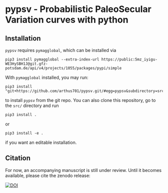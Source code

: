 # pypsv - Probabilistic PaleoSecular Variation curves with python

## Installation

`pypsv` requires `pymagglobal`, which can be installed via

```code
pip3 install pymagglobal --extra-index-url https://public:5mz_iyigu-WE3HySBH1J@git.gfz-potsdam.de/api/v4/projects/1055/packages/pypi/simple
```

With `pymagglobal` installed, you may run:

```code
pip3 install "git+https://github.com/arthus701/pypsv.git/#egg=pypsv&subdirectory=src/"
```

to install `pypsv` from the git repo. You can also clone this repository, go to the `src/` directory and run

```code
pip3 install .
```

or

```code
pip3 install -e .
```

if you want an editable installation.

## Citation

For now, an accompanying manuscript is still under review. Until it becomes available, please cite the zenodo release:

[![DOI](https://zenodo.org/badge/883736343.svg)](https://doi.org/10.5281/zenodo.16874929)

